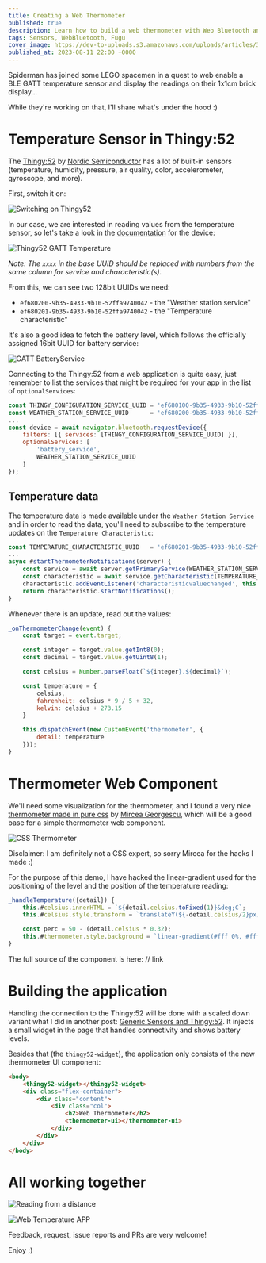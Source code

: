 ```yaml
---
title: Creating a Web Thermometer
published: true
description: Learn how to build a web thermometer with Web Bluetooth and Web Components
tags: Sensors, WebBluetooth, Fugu
cover_image: https://dev-to-uploads.s3.amazonaws.com/uploads/articles/3w78v9cspnq5v9mgwljc.jpg
published_at: 2023-08-11 22:00 +0000
---
```


Spiderman has joined some LEGO spacemen in a quest to web enable a BLE GATT temperature sensor and display the readings on their 1x1cm brick display...

While they're working on that, I'll share what's under the hood :)

# Temperature Sensor in Thingy:52

The [Thingy:52](https://www.nordicsemi.com/Products/Development-hardware/Nordic-Thingy-52) by [Nordic Semiconductor](https://www.nordicsemi.com/) has a lot of built-in sensors (temperature, humidity, pressure, air quality, color, accelerometer, gyroscope, and more).

First, switch it on:

![Switching on Thingy52](https://dev-to-uploads.s3.amazonaws.com/uploads/articles/4oin812qhzvy790lrhhb.jpg)

In our case, we are interested in reading values from the temperature sensor, so let's take a look in the [documentation](https://nordicsemiconductor.github.io/Nordic-Thingy52-FW/documentation/firmware_architecture.html) for the device:

![Thingy52 GATT Temperature](https://dev-to-uploads.s3.amazonaws.com/uploads/articles/s8049wrxzvqmh9s98rjq.png)

*Note: The `xxxx` in the base UUID should be replaced with numbers from the same column for service and characteristic(s).*

From this, we can see two 128bit UUIDs we need:

* `ef680200-9b35-4933-9b10-52ffa9740042` - the "Weather station service"
* `ef680201-9b35-4933-9b10-52ffa9740042` - the "Temperature characteristic"

It's also a good idea to fetch the battery level, which follows the officially assigned 16bit UUID for battery service:

![GATT BatteryService](https://dev-to-uploads.s3.amazonaws.com/uploads/articles/6i5cqcz3e15j0e3h36z0.png)

Connecting to the Thingy:52 from a web application is quite easy, just remember to list the services that might be required for your app in the list of `optionalServices`:

```javascript
const THINGY_CONFIGURATION_SERVICE_UUID = 'ef680100-9b35-4933-9b10-52ffa9740042';
const WEATHER_STATION_SERVICE_UUID      = 'ef680200-9b35-4933-9b10-52ffa9740042';
...
const device = await navigator.bluetooth.requestDevice({
    filters: [{ services: [THINGY_CONFIGURATION_SERVICE_UUID] }],
    optionalServices: [
        'battery_service',
        WEATHER_STATION_SERVICE_UUID
    ]
});
```

## Temperature data

The temperature data is made available under the `Weather Station Service` and in order to read the data, you'll need to subscribe to the temperature updates on the `Temperature Characteristic`:

```javascript
const TEMPERATURE_CHARACTERISTIC_UUID   = 'ef680201-9b35-4933-9b10-52ffa9740042';
...
async #startThermometerNotifications(server) {
    const service = await server.getPrimaryService(WEATHER_STATION_SERVICE_UUID);
    const characteristic = await service.getCharacteristic(TEMPERATURE_CHARACTERISTIC_UUID);
    characteristic.addEventListener('characteristicvaluechanged', this.#onThermometerChange.bind(this));
    return characteristic.startNotifications();
}
```

Whenever there is an update, read out the values:

```javascript
_onThermometerChange(event) {
    const target = event.target;

    const integer = target.value.getInt8(0);
    const decimal = target.value.getUint8(1);

    const celsius = Number.parseFloat(`${integer}.${decimal}`);

    const temperature = {
        celsius,
        fahrenheit: celsius * 9 / 5 + 32,
        kelvin: celsius + 273.15
    }

    this.dispatchEvent(new CustomEvent('thermometer', {
        detail: temperature
    }));
}
```

# Thermometer Web Component

We'll need some visualization for the thermometer, and I found a very nice [thermometer made in pure css](https://jsfiddle.net/mirceageorgescu/gBW3Y/) by [Mircea Georgescu](https://github.com/mirceageorgescu), which will be a good base for a simple thermometer web component.

![CSS Thermometer](https://dev-to-uploads.s3.amazonaws.com/uploads/articles/cnrnc73s1mt6hkx9e5o4.png)

Disclaimer: I am definitely not a CSS expert, so sorry Mircea for the hacks I made :)

For the purpose of this demo, I have hacked the linear-gradient used for the positioning of the level and the position of the temperature reading:

```javascript
_handleTemperature({detail}) {
    this.#celsius.innerHTML = `${detail.celsius.toFixed(1)}&deg;C`;
    this.#celsius.style.transform = `translateY(${-detail.celsius/2}px)`;

    const perc = 50 - (detail.celsius * 0.32);
    this.#thermometer.style.background = `linear-gradient(#fff 0%, #fff ${perc}%, #d00 ${perc}%, #d00 100%)`
}
```

The full source of the component is here: // link

# Building the application

Handling the connection to the Thingy:52 will be done with a scaled down variant what I did in another post: [Generic Sensors and Thingy:52](https://dev.to/denladeside/generic-sensors-and-thingy52-9oa).  It injects a small widget in the page that handles connectivity and shows battery levels.

Besides that (the `thingy52-widget`), the application only consists of the new thermometer UI component:

```html
<body>
    <thingy52-widget></thingy52-widget>
    <div class="flex-container">
        <div class="content">
            <div class="col">
                <h2>Web Thermometer</h2>
                <thermometer-ui></thermometer-ui>
            </div>
        </div>
    </div>
</body>
```

# All working together

![Reading from a distance](https://dev-to-uploads.s3.amazonaws.com/uploads/articles/9nht0kcb24hhavwoptla.jpg)

![Web Temperature APP](https://dev-to-uploads.s3.amazonaws.com/uploads/articles/jaik84a80elshjo3h6gr.png)

Feedback, request, issue reports and PRs are very welcome!

Enjoy ;)
